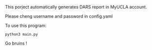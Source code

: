 This porject automatically generates DARS report in MyUCLA account.

Please cheng username and password in config.yaml

To use this program:

	python3 main.py

Go bruins ! 
